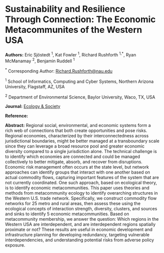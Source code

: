 # Sustainability and Resilience Through Connection: The Economic Metacommunites of the Western USA


**Authors:** Eric Sjöstedt <sup>1</sup>, Kat Fowler <sup>1</sup>, Richard Rushforth <sup>1,*</sup>, Ryan McManamay <sup>2</sup>, Benjamin Ruddell <sup>1</sup>

<sup>*</sup> Corresponding Author: Richard.Rushforth@nau.edu

<sup>1</sup> School of Informatics, Computing and Cyber Systems, Northern Arizona University, Flagstaff,
AZ, USA

<sup>2</sup> Department of Environmental Science, Baylor University, Waco, TX, USA


**Journal:** [Ecology & Society](https://ecologyandsociety.org/)


**Reference:**


**Abstract:** Regional social, environmental, and economic systems form a rich web of connections that both
create opportunities and pose risks. Regional economies, characterized by their
interconnectedness across jurisdictional boundaries, might be better managed at a transboundary
scale since they can leverage a broad resource pool and greater economic diversity compared to a
single jurisdiction alone. The technical challenge is to identify which economies are connected
and could be managed collectively to better mitigate, absorb, and recover from disruptions.
Economic risk management often occurs at the state level, but network approaches can identify
groups that interact with one another based on actual commodity flows, capturing important
features of the system that are not currently coordinated. One such approach, based on ecological
theory, is to identify economic metacommunities. This paper uses theories and methods from
metacommunity ecology to identify overarching structures in the Western U.S. trade network.
Specifically, we construct commodity flow networks for 25 metro and rural areas, then assess
these using the ecological concepts of interaction strength, diversity, clusters, and sources and
sinks to identify 5 economic metacommunities. Based on metacommunity membership, we
answer the question: Which regions in the Western USA are interdependent, and are
interdependent regions spatially proximate or not? These results are useful in economic
development and infrastructure planning for developing redundancy, targeting vulnerable
interdependencies, and understanding potential risks from adverse policy exposure.





